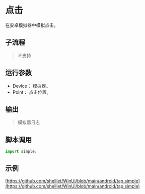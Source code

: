 # 点击 
在安卓模拟器中模拟点击。




## 子流程

> 不支持

## 运行参数

* Device： 模拟器。 
* Point： 点击位置。


## 输出 
> 模拟器日志


## 脚本调用

```python
import simple;


```

## 示例

[https://github.com/shelllet/WinUi/blob/main/android/tap.simple](https://github.com/shelllet/WinUi/blob/main/android/tap.simple)


